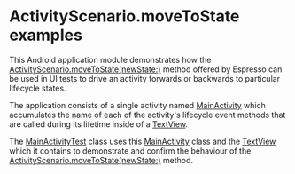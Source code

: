 # ActivityScenario.moveToState examples

This Android application module demonstrates how the [ActivityScenario.moveToState(newState:)](https://developer.android.com/reference/androidx/test/core/app/ActivityScenario#movetostate) method offered by Espresso can be used in UI tests to drive an activity forwards or backwards to particular lifecycle states.

The application consists of a single activity named [MainActivity](src/main/java/com/tazkiyatech/espresso/experiments/app1/MainActivity.kt) which accumulates the name of each of the activity's lifecycle event methods that are called during its lifetime inside of a [TextView](https://developer.android.com/reference/android/widget/TextView).

The [MainActivityTest](src/androidTest/java/com/tazkiyatech/espresso/experiments/app1/MainActivityTest.kt) class uses this [MainActivity](src/main/java/com/tazkiyatech/espresso/experiments/app1/MainActivity.kt) class and the [TextView](https://developer.android.com/reference/android/widget/TextView) which it contains to demonstrate and confirm the behaviour of the [ActivityScenario.moveToState(newState:)](https://developer.android.com/reference/androidx/test/core/app/ActivityScenario#movetostate) method.
